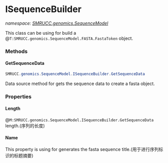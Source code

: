 ﻿# ISequenceBuilder
_namespace: [SMRUCC.genomics.SequenceModel](./index.md)_

This class can be using for build a @``T:SMRUCC.genomics.SequenceModel.FASTA.FastaToken`` object.



### Methods

#### GetSequenceData
```csharp
SMRUCC.genomics.SequenceModel.ISequenceBuilder.GetSequenceData
```
Data source method for gets the sequence data to create a fasta object.


### Properties

#### Length
@``M:SMRUCC.genomics.SequenceModel.ISequenceBuilder.GetSequenceData`` length.(序列的长度)
#### Name
This property is using for generates the fasta sequence title.(用于进行序列标识的标题摘要)
